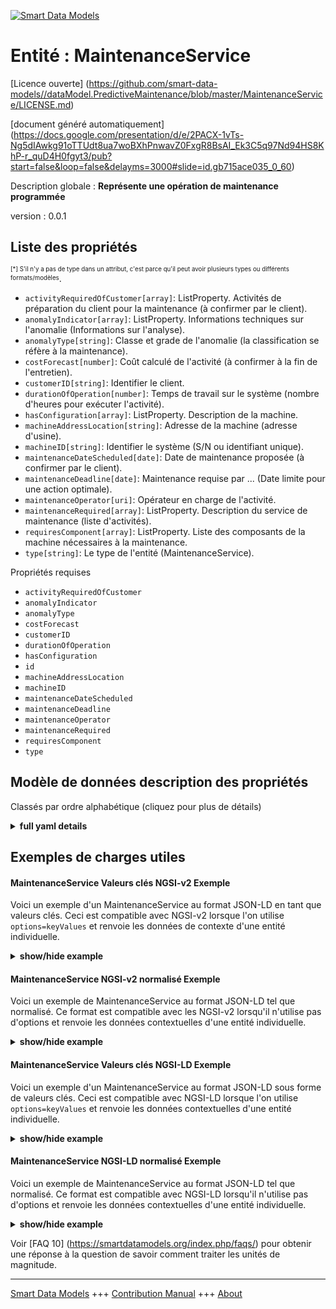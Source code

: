 <!-- 10-Header -->  
[![Smart Data Models](https://smartdatamodels.org/wp-content/uploads/2022/01/SmartDataModels_logo.png "Logo")](https://smartdatamodels.org)  
Entité : MaintenanceService  
===========================<!-- /10-Header -->  
<!-- 15-License -->  
[Licence ouverte] (https://github.com/smart-data-models//dataModel.PredictiveMaintenance/blob/master/MaintenanceService/LICENSE.md)  
[document généré automatiquement] (https://docs.google.com/presentation/d/e/2PACX-1vTs-Ng5dIAwkg91oTTUdt8ua7woBXhPnwavZ0FxgR8BsAI_Ek3C5q97Nd94HS8KhP-r_quD4H0fgyt3/pub?start=false&loop=false&delayms=3000#slide=id.gb715ace035_0_60)  
<!-- /15-License -->  
<!-- 20-Description -->  
Description globale : **Représente une opération de maintenance programmée**  
version : 0.0.1  
<!-- /20-Description -->  
<!-- 30-PropertiesList -->  

## Liste des propriétés  

<sup><sub>[*] S'il n'y a pas de type dans un attribut, c'est parce qu'il peut avoir plusieurs types ou différents formats/modèles</sub></sup>.  
- `activityRequiredOfCustomer[array]`: ListProperty. Activités de préparation du client pour la maintenance (à confirmer par le client).  - `anomalyIndicator[array]`: ListProperty. Informations techniques sur l'anomalie (Informations sur l'analyse).  - `anomalyType[string]`: Classe et grade de l'anomalie (la classification se réfère à la maintenance).  - `costForecast[number]`: Coût calculé de l'activité (à confirmer à la fin de l'entretien).  - `customerID[string]`: Identifier le client.  - `durationOfOperation[number]`: Temps de travail sur le système (nombre d'heures pour exécuter l'activité).  - `hasConfiguration[array]`: ListProperty. Description de la machine.  - `machineAddressLocation[string]`: Adresse de la machine (adresse d'usine).  - `machineID[string]`: Identifier le système (S/N ou identifiant unique).  - `maintenanceDateScheduled[date]`: Date de maintenance proposée (à confirmer par le client).  - `maintenanceDeadline[date]`: Maintenance requise par ... (Date limite pour une action optimale).  - `maintenanceOperator[uri]`: Opérateur en charge de l'activité.  - `maintenanceRequired[array]`: ListProperty. Description du service de maintenance (liste d'activités).  - `requiresComponent[array]`: ListProperty. Liste des composants de la machine nécessaires à la maintenance.  - `type[string]`: Le type de l'entité (MaintenanceService).  <!-- /30-PropertiesList -->  
<!-- 35-RequiredProperties -->  
Propriétés requises  
- `activityRequiredOfCustomer`  - `anomalyIndicator`  - `anomalyType`  - `costForecast`  - `customerID`  - `durationOfOperation`  - `hasConfiguration`  - `id`  - `machineAddressLocation`  - `machineID`  - `maintenanceDateScheduled`  - `maintenanceDeadline`  - `maintenanceOperator`  - `maintenanceRequired`  - `requiresComponent`  - `type`  <!-- /35-RequiredProperties -->  
<!-- 40-NotesYaml -->  
<!-- /40-NotesYaml -->  
<!-- 50-DataModelHeader -->  
## Modèle de données description des propriétés  
Classés par ordre alphabétique (cliquez pour plus de détails)  
<!-- /50-DataModelHeader -->  
<!-- 60-ModelYaml -->  
<details><summary><strong>full yaml details</strong></summary>    
```yaml  
MaintenanceService:    
  description: Represent a scheduled maintenance operation    
  properties:    
    activityRequiredOfCustomer:    
      description: ListProperty. Customer preparation activities for maintenance (To be confirmed by customer).    
      items:    
        description: Required activities.    
        type: string    
        x-ngsi:    
          type: Property    
      type: array    
    anomalyIndicator:    
      description: ListProperty. Technical information about the anomaly (Information on analysis).    
      items:    
        description: Technical information about the anomaly (Information on analysis).    
        type: string    
        x-ngsi:    
          type: Property    
      type: array    
    anomalyType:    
      description: Class and Grade of anomaly (Classification referred to the maintenance).    
      type: string    
      x-ngsi:    
        type: Property    
    costForecast:    
      description: Calculated cost of the activity (To be confirmed at the end of maintenance).    
      type: number    
      x-ngsi:    
        type: Property    
    customerID:    
      description: Identify the customer.    
      type: string    
      x-ngsi:    
        type: Property    
    durationOfOperation:    
      description: Working time on system (Number of hours to execute the activity).    
      type: number    
      x-ngsi:    
        type: Property    
    hasConfiguration:    
      description: ListProperty. Machine description.    
      items:    
        description: List of components & options.    
        format: uri    
        type: string    
        x-ngsi:    
          type: Relationship    
      type: array    
    machineAddressLocation:    
      description: Machine address (Factory address).    
      type: string    
      x-ngsi:    
        type: Property    
    machineID:    
      description: Identify the system (S/N or Unique Identifier).    
      type: string    
      x-ngsi:    
        type: Property    
    maintenanceDateScheduled:    
      description: Maintenance date proposed (To be confirmed by customer).    
      format: date    
      type: string    
      x-ngsi:    
        type: Property    
    maintenanceDeadline:    
      description: Maintenance required by .. (Last date for optimal action).    
      format: date    
      type: string    
      x-ngsi:    
        type: Property    
    maintenanceOperator:    
      description: Operator in charge of the activity.    
      format: uri    
      type: string    
      x-ngsi:    
        type: Relationship    
    maintenanceRequired:    
      description: ListProperty. Maintenance Service description (List of activity).    
      items:    
        description: Required maintenance activity.    
        type: string    
        x-ngsi:    
          type: Property    
      type: array    
    requiresComponent:    
      description: ListProperty. List of machine components required for the maintenance.    
      items:    
        description: Required machine components.    
        format: uri    
        type: string    
        x-ngsi:    
          type: Relationship    
      type: array    
    type:    
      description: The type of the entity (MaintenanceService).    
      type: string    
      x-ngsi:    
        type: Property    
  required:    
    - id    
    - type    
    - machineID    
    - customerID    
    - machineAddressLocation    
    - hasConfiguration    
    - anomalyType    
    - anomalyIndicator    
    - maintenanceDeadline    
    - maintenanceDateScheduled    
    - maintenanceRequired    
    - maintenanceOperator    
    - requiresComponent    
    - durationOfOperation    
    - activityRequiredOfCustomer    
    - costForecast    
  type: object    
  x-derived-from: ''    
  x-disclaimer: Redistribution and use in source and binary forms, with or without modification, are permitted  provided that the license conditions are met. Copyleft (c) 2025 Contributors to Smart Data Models Program    
  x-license-url: https://github.com/smart-data-models/dataModel.PredictiveMaintenance/blob/master/MaintenanceService/LICENSE.md    
  x-model-schema: https://smart-data-models.github.io/dataModel.PredictiveMaintenance/MaintenanceService/schema.json    
  x-model-tags: maintenace    
  x-version: 0.0.1    
```  
</details>    
<!-- /60-ModelYaml -->  
<!-- 70-MiddleNotes -->  
<!-- /70-MiddleNotes -->  
<!-- 80-Examples -->  
## Exemples de charges utiles  
#### MaintenanceService Valeurs clés NGSI-v2 Exemple  
Voici un exemple d'un MaintenanceService au format JSON-LD en tant que valeurs clés. Ceci est compatible avec NGSI-v2 lorsque l'on utilise `options=keyValues` et renvoie les données de contexte d'une entité individuelle.  
<details><summary><strong>show/hide example</strong></summary>    
```json  
{  
    "id": "https://smart-data-models.github.io/dataModel.PredictiveMaintenance/MaintenanceService/maintenanceService01",  
    "type": "MaintenanceService",  
    "machineID": "S/N123456789",  
    "customerID": "CUST001",  
    "machineAddressLocation": "123 Factory Street, Anytown, USA",  
    "hasConfiguration": [  
        "MachineComponent:machineComponent01"  
    ],  
    "anomalyType": "ClassA-Grade1",  
    "anomalyIndicator": [  
        "High Temperature",  
        "Unusual Vibration"  
    ],  
    "maintenanceDeadline": "2023-10-20",  
    "maintenanceDateScheduled": "2023-10-19",  
    "maintenanceRequired": [  
        "Replace ComponentA",  
        "Lubricate ComponentB"  
    ],  
    "maintenanceOperator": "ServiceTechnician:serviceTechnician01",  
    "requiresComponent": [  
        "MachineComponent:machineComponent01"  
    ],  
    "durationOfOperation": 4.5,  
    "activityRequiredOfCustomer": [  
        "Clear workstation",  
        "Dispose of WIPs"  
    ],  
    "costForecast": 1000  
}  
```  
</details>  
#### MaintenanceService NGSI-v2 normalisé Exemple  
Voici un exemple de MaintenanceService au format JSON-LD tel que normalisé. Ce format est compatible avec les NGSI-v2 lorsqu'il n'utilise pas d'options et renvoie les données contextuelles d'une entité individuelle.  
<details><summary><strong>show/hide example</strong></summary>    
```json  
{  
    "id": "urn:ngsi-ld:dataModel.PredictiveMaintenance:MaintenanceService:maintenanceService01",  
    "type": "MaintenanceService",  
    "machineID": {  
        "type": "Property",  
        "value": "S/N123456789"  
    },  
    "customerID": {  
        "type": "Property",  
        "value": "CUST001"  
    },  
    "machineAddressLocation": {  
        "type": "Property",  
        "value": "123 Factory Street, Anytown, USA"  
    },  
    "hasConfiguration": {  
        "type": "ListProperty",  
        "value": [  
            {  
                "type": "Relationship",  
                "id": "MachineComponent:machineComponent01"  
            }  
        ]  
    },  
    "anomalyType": {  
        "type": "Property",  
        "value": "ClassA-Grade1"  
    },  
    "anomalyIndicator": {  
        "type": "Property",  
        "value": [  
            "High Temperature",  
            "Unusual Vibration"  
        ]  
    },  
    "maintenanceDeadline": {  
        "type": "Property",  
        "value": "2023-10-20"  
    },  
    "maintenanceDateScheduled": {  
        "type": "Property",  
        "value": "2023-10-19"  
    },  
    "maintenanceRequired": {  
        "type": "ListProperty",  
        "value": [  
            "Replace ComponentA",  
            "Lubricate ComponentB"  
        ]  
    },  
    "requiresComponent": {  
        "type": "ListProperty",  
        "value": [  
            {  
                "type": "Relationship",  
                "id": "MachineComponent:machineComponent01"  
            }  
        ]  
    },  
    "durationOfOperation": {  
        "type": "Number",  
        "value": 4.5  
    },  
    "activityRequiredOfCustomer": {  
        "type": "ListProperty",  
        "value": [  
            "Clear workstation",  
            "Dispose of WIPs"  
        ]  
    },  
    "costForecast": {  
        "type": "number",  
        "value": 1000  
    }  
}  
```  
</details>  
#### MaintenanceService Valeurs clés NGSI-LD Exemple  
Voici un exemple d'un MaintenanceService au format JSON-LD sous forme de valeurs clés. Ceci est compatible avec NGSI-LD lorsque l'on utilise `options=keyValues` et renvoie les données contextuelles d'une entité individuelle.  
<details><summary><strong>show/hide example</strong></summary>    
```json  
{  
    "@context": [  
        "https://smartdatamodels.org/context.jsonld"  
    ],  
    "id": "https://smart-data-models.github.io/dataModel.PredictiveMaintenance/MaintenanceService/maintenanceService01",  
    "type": "MaintenanceService",  
    "machineID": "S/N123456789",  
    "customerID": "CUST001",  
    "machineAddressLocation": "123 Factory Street, Anytown, USA",  
    "hasConfiguration": [  
        "MachineComponent:machineComponent01"  
    ],  
    "anomalyType": "ClassA-Grade1",  
    "anomalyIndicator": [  
        "High Temperature",  
        "Unusual Vibration"  
    ],  
    "maintenanceDeadline": "2023-10-20",  
    "maintenanceDateScheduled": "2023-10-19",  
    "maintenanceRequired": [  
        "Replace ComponentA",  
        "Lubricate ComponentB"  
    ],  
    "maintenanceOperator": "ServiceTechnician:serviceTechnician01",  
    "requiresComponent": [  
        "MachineComponent:machineComponent01"  
    ],  
    "durationOfOperation": 4.5,  
    "activityRequiredOfCustomer": [  
        "Clear workstation",  
        "Dispose of WIPs"  
    ],  
    "costForecast": 1000  
}  
```  
</details>  
#### MaintenanceService NGSI-LD normalisé Exemple  
Voici un exemple de MaintenanceService au format JSON-LD tel que normalisé. Ce format est compatible avec NGSI-LD lorsqu'il n'utilise pas d'options et renvoie les données contextuelles d'une entité individuelle.  
<details><summary><strong>show/hide example</strong></summary>    
```json  
{  
    "@context": [  
        "https://smartdatamodels.org/context.jsonld"  
    ],  
    "id": "https://smart-data-models.github.io/dataModel.PredictiveMaintenance/MaintenanceService/maintenanceService01",  
    "type": "MaintenanceService",  
    "machineID": {  
        "type": "Property",  
        "value": "S/N123456789"  
    },  
    "customerID": {  
        "type": "Property",  
        "value": "CUST001"  
    },  
    "machineAddressLocation": {  
        "type": "Property",  
        "value": "123 Factory Street, Anytown, USA"  
    },  
    "hasConfiguration": {  
        "type": "ListProperty",  
        "value": [  
            {  
                "type": "Relationship",  
                "id": "MachineComponent:machineComponent01"  
            }  
        ]  
    },  
    "anomalyType": {  
        "type": "Property",  
        "value": "ClassA-Grade1"  
    },  
    "anomalyIndicator": {  
        "type": "ListProperty",  
        "value": [  
            "High Temperature",  
            "Unusual Vibration"  
        ]  
    },  
    "maintenanceDeadline": {  
        "type": "Property",  
        "value": "2023-10-20"  
    },  
    "maintenanceDateScheduled": {  
        "type": "Property",  
        "value": "2023-10-19"  
    },  
    "maintenanceRequired": {  
        "type": "ListProperty",  
        "value": [  
            "Replace ComponentA",  
            "Lubricate ComponentB"  
        ]  
    },  
    "requiresComponent": {  
        "type": "ListProperty",  
        "value": [  
            {  
                "type": "Relationship",  
                "id": "MachineComponent:machineComponent01"  
            }  
        ]  
    },  
    "durationOfOperation": {  
        "type": "Property",  
        "value": 4.5  
    },  
    "activityRequiredOfCustomer": {  
        "type": "Property",  
        "value": [  
            "Clear workstation",  
            "Dispose of WIPs"  
        ]  
    },  
    "costForecast": {  
        "type": "Property",  
        "value": 1000  
    }  
}  
```  
</details><!-- /80-Examples -->  
<!-- 90-FooterNotes -->  
<!-- /90-FooterNotes -->  
<!-- 95-Units -->  
Voir [FAQ 10] (https://smartdatamodels.org/index.php/faqs/) pour obtenir une réponse à la question de savoir comment traiter les unités de magnitude.  
<!-- /95-Units -->  
<!-- 97-LastFooter -->  
---  
[Smart Data Models](https://smartdatamodels.org) +++ [Contribution Manual](https://bit.ly/contribution_manual) +++ [About](https://bit.ly/Introduction_SDM)<!-- /97-LastFooter -->  
